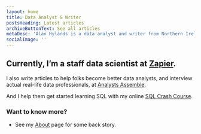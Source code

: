 ```yaml
---
layout: home
title: Data Analyst & Writer
postsHeading: Latest articles
archiveButtonText: See all articles
metaDesc: 'Alan Hylands is a data analyst and writer from Northern Ireland.'
socialImage: ''
---
```


## Currently, I&rsquo;m a staff data scientist at  [Zapier](https://zapier.com).

I also write articles to help folks become better data analysts, and interview actual real-life data professionals, at [Analysts Assemble](https://analystsassemble.com).

And I help them get started learning SQL with my online [SQL Crash Course](https://sqlcrashcourse.com). 

### Want to know more?

- See my <a href="/about/">About</a> page for some back story.